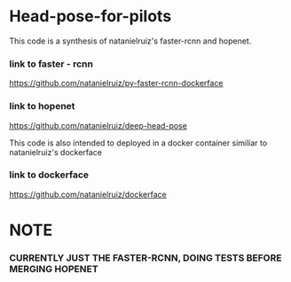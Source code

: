 # Head-pose-for-pilots
This code is a synthesis of natanielruiz's faster-rcnn and hopenet.
### link to faster - rcnn
https://github.com/natanielruiz/py-faster-rcnn-dockerface
### link to hopenet
https://github.com/natanielruiz/deep-head-pose

This code is also intended to deployed in a docker container similiar to natanielruiz's dockerface
### link to dockerface
https://github.com/natanielruiz/dockerface

# NOTE 
### CURRENTLY JUST THE FASTER-RCNN, DOING TESTS BEFORE MERGING HOPENET


